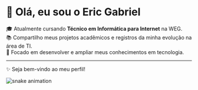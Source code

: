 # 👋 Olá, eu sou o Eric Gabriel

🎓 Atualmente cursando **Técnico em Informática para Internet** na WEG.  
📚 Compartilho meus projetos acadêmicos e registros da minha evolução na área de TI.  
🚀 Focado em desenvolver e ampliar meus conhecimentos em tecnologia.

---

✨ Seja bem-vindo ao meu perfil!

![snake animation](https://raw.githubusercontent.com/Platane/snk/master/output/github-contribution-grid-snake.svg)
